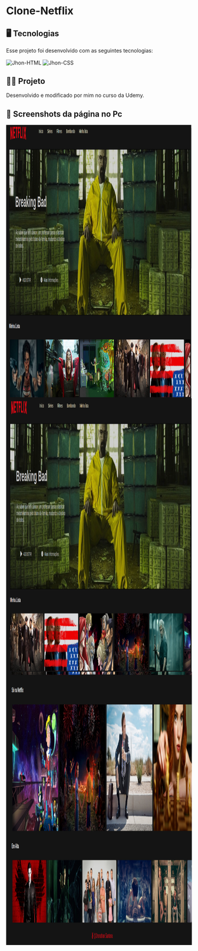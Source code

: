 # Clone-Netflix

<h2>🖥️ Tecnologias</h2>
<p>Esse projeto foi desenvolvido com as seguintes tecnologias:
<div style="display: inline_block">
  <img align="center" alt="Jhon-HTML"  src="https://img.shields.io/badge/HTML5-E34F26?style=for-the-badge&logo=html5&logoColor=white">
  <img align="center" alt="Jhon-CSS" src="https://img.shields.io/badge/CSS3-1572B6?style=for-the-badge&logo=css3&logoColor=white">
  </div>

<h2>👨‍💻 Projeto</h2>
<p>  Desenvolvido e modificado por mim no curso da Udemy.

<h2>📸 Screenshots da página no Pc</h2>
<img align="center" width="1550" height="740" src="captura de tela/captura 1.png"><br>
<img align="center" width="1550" height="740" src="captura de tela/Captura 2.png"><br>
<img align="center" width="1550" height="740" src="captura de tela/Captura 3.png"><br>



